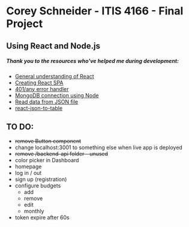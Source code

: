 # Corey Schneider - ITIS 4166 - Final Project

## Using React and Node.js

##### Thank you to the resources who've helped me during development:
- [General understanding of React](https://www.youtube.com/watch?v=fnpmR6Q5lEc&ab_channel=Simplilearn)
- [Creating React SPA](https://www.kirupa.com/react/creating_single_page_app_react_using_react_router.htm)
- [401/any error handler](https://stackoverflow.com/a/47216863)
- [MongoDB connection using Node](https://www.youtube.com/watch?v=Qn0SOL8vK8w&ab_channel=SaturdayDeveloper)
- [Read data from JSON file](https://www.pluralsight.com/guides/fetch-data-from-a-json-file-in-a-react-app)
- [react-json-to-table](https://www.npmjs.com/package/react-json-to-table)

## TO DO:
- ~~remove Button component~~
- change localhost:3001 to something else when live app is deployed
- ~~remove /backend-api folder - unused~~
- color picker in Dashboard
- homepage
- log in / out
- sign up (registration)
- configure budgets
    - add
    - remove
    - edit
    - monthly
- token expire after 60s